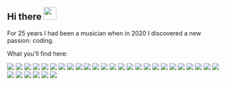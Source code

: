 ## Hi there <img src="https://raw.githubusercontent.com/MartinHeinz/MartinHeinz/master/wave.gif" width="30px">

For 25 years I had been a musician when in 2020 I discovered a new passion: coding.

What you'll find here:

![](https://img.shields.io/badge/TYPESCRIPT-informational?style=for-the-badge&logo=TypeScript&logoColor=white)
![](https://img.shields.io/badge/JAVASCRIPT-informational?style=for-the-badge&logo=JavaScript&logoColor=white)
![](https://img.shields.io/badge/NODEJS-informational?style=for-the-badge&logo=node.js&logoColor=white)
![](https://img.shields.io/badge/HTML5-informational?style=for-the-badge&logo=HTML5&logoColor=white)
![](https://img.shields.io/badge/CSS3-informational?style=for-the-badge&logo=CSS3&logoColor=white)
![](https://img.shields.io/badge/SASS-informational?style=for-the-badge&logo=Sass&logoColor=white)
![](https://img.shields.io/badge/MUI-informational?style=for-the-badge&logo=Mui&logoColor=white)
![](https://img.shields.io/badge/ANT%20DESIGN-informational?style=for-the-badge&logo=Antdesign&logoColor=white)
![](https://img.shields.io/badge/BOOTSTRAP-informational?style=for-the-badge&logo=Bootstrap&logoColor=white)
![](https://img.shields.io/badge/STYLED%20COMPONENTS-informational?style=for-the-badge&logo=Styled-components&logoColor=white)
![](https://img.shields.io/badge/REACT-informational?style=for-the-badge&logo=React&logoColor=white)
![](https://img.shields.io/badge/ANGULAR-informational?style=for-the-badge&logo=Angular&logoColor=white)
![](https://img.shields.io/badge/SVELTE-informational?style=for-the-badge&logo=Svelte&logoColor=white)
![](https://img.shields.io/badge/REDUX-informational?style=for-the-badge&logo=Redux&logoColor=white)
![](https://img.shields.io/badge/REACTQUERY-informational?style=for-the-badge&logo=ReactQuery&logoColor=white)
![](https://img.shields.io/badge/CHARTJS-informational?style=for-the-badge&logo=chart.js&logoColor=white)
![](https://img.shields.io/badge/THREEJS-informational?style=for-the-badge&logo=three.js&logoColor=white)
![](https://img.shields.io/badge/JEST-informational?style=for-the-badge&logo=Jest&logoColor=white)
![](https://img.shields.io/badge/CYPRESS-informational?style=for-the-badge&logo=Cypress&logoColor=white)
![](https://img.shields.io/badge/PUPPETEER-informational?style=for-the-badge&logo=Puppeteer&logoColor=white)
![](https://img.shields.io/badge/DOCKER-informational?style=for-the-badge&logo=Docker&logoColor=white)
![](https://img.shields.io/badge/GIT-informational?style=for-the-badge&logo=Git&logoColor=white)
![](https://img.shields.io/badge/NPM-informational?style=for-the-badge&logo=npm&logoColor=white)
![](https://img.shields.io/badge/GITHUB-ACTIONS-informational?style=for-the-badge&logo=GithubActions&logoColor=white)
![](https://img.shields.io/badge/WEBPACK-informational?style=for-the-badge&logo=Webpack&logoColor=white)
![](https://img.shields.io/badge/BASH-informational?style=for-the-badge&logo=gnu-bash&logoColor=white)
![](https://img.shields.io/badge/POWERSHELL-informational?style=for-the-badge&logo=PowerShell&logoColor=white)
![](https://img.shields.io/badge/PYTHON-informational?style=for-the-badge&logo=PYTHON&logoColor=white)
![](https://img.shields.io/badge/FASTAPI-informational?style=for-the-badge&logo=Fastapi&logoColor=white)
![](https://img.shields.io/badge/VBA-informational?style=for-the-badge&logo=VBA&logoColor=white)
![](https://img.shields.io/badge/GO-informational?style=for-the-badge&logo=Go&logoColor=white)
